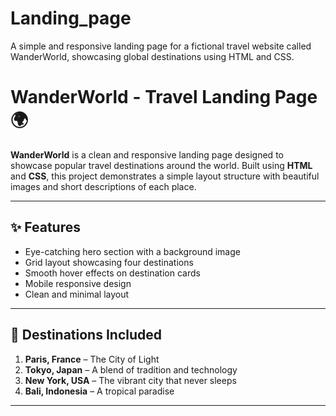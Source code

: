 # Landing_page
A simple and responsive landing page for a fictional travel website called WanderWorld, showcasing global destinations using HTML and CSS.
# WanderWorld - Travel Landing Page 🌍

**WanderWorld** is a clean and responsive landing page designed to showcase popular travel destinations around the world. Built using **HTML** and **CSS**, this project demonstrates a simple layout structure with beautiful images and short descriptions of each place.

---

## ✨ Features

- Eye-catching hero section with a background image
- Grid layout showcasing four destinations
- Smooth hover effects on destination cards
- Mobile responsive design
- Clean and minimal layout

---

## 📸 Destinations Included

1. **Paris, France** – The City of Light
2. **Tokyo, Japan** – A blend of tradition and technology
3. **New York, USA** – The vibrant city that never sleeps
4. **Bali, Indonesia** – A tropical paradise

---



